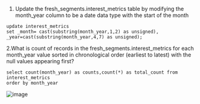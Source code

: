 1. Update the fresh_segments.interest_metrics table by modifying the month_year column to be a date data type with the start of the month

```
update interest_metrics
set _month= cast(substring(month_year,1,2) as unsigned),
_year=cast(substring(month_year,4,7) as unsigned);
```

2.What is count of records in the fresh_segments.interest_metrics for each month_year value sorted in chronological order (earliest to latest) with the null values appearing first?


```
select count(month_year) as counts,count(*) as total_count from interest_metrics
order by month_year 
```
![image](https://github.com/praveen555/Danny_MA_SQL_Challenges/assets/23379996/2e39fdff-5d2c-4ed4-8bc8-344c87bfd581)

